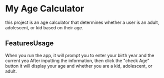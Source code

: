 # My Age Calculator
this project is an age calculator that determines whether a user is an adult, adolescent, or kid based on their age.
## FeaturesUsage
When you run the app, it will prompt you to enter your birth year and the current yea
After inputting the information, then click the "check Age" button it will display your age and whether you are a kid, adolescent, or adult.
